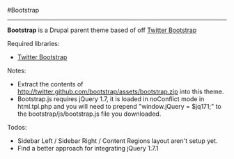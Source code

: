 #Bootstrap

----------

**Bootstrap** is a Drupal parent theme based of off [Twitter Bootstrap](http://twitter.github.com/bootstrap)

Required libraries:

* [Twitter Bootstrap](http://twitter.github.com/bootstrap)

Notes:

* Extract the contents of http://twitter.github.com/bootstrap/assets/bootstrap.zip into this theme.
* Bootstrap.js requires jQuery 1.7, it is loaded in noConflict mode in html.tpl.php and you will need to prepend "window.jQuery = $jq171;" to the bootstrap/js/bootstrap.js file you downloaded.

Todos:

* Sidebar Left / Sidebar Right / Content Regions layout aren't setup yet.
* Find a better approach for integrating jQuery 1.7.1